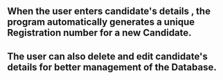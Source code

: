 ## When the user enters candidate's details , the program automatically generates a unique Registration number for a new Candidate. 
## The user can also delete and edit candidate's details for better management of the Database.

